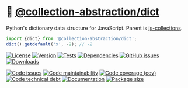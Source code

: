 :book: [@collection-abstraction/dict](https://collection-abstraction.github.io/dict)
==

Python's dictionary data structure for JavaScript. Parent is
[js-collections](https://github.com/make-github-pseudonymous-again/js-collections).

```js
import {dict} from '@collection-abstraction/dict';
dict().getdefault('x', -2); // -2
```

[![License](https://img.shields.io/github/license/collection-abstraction/dict.svg)](https://raw.githubusercontent.com/collection-abstraction/dict/main/LICENSE)
[![Version](https://img.shields.io/npm/v/@collection-abstraction/dict.svg)](https://www.npmjs.org/package/@collection-abstraction/dict)
[![Tests](https://img.shields.io/github/actions/workflow/status/collection-abstraction/dict/ci.yml?branch=main&event=push&label=tests)](https://github.com/collection-abstraction/dict/actions/workflows/ci.yml?query=branch:main)
[![Dependencies](https://img.shields.io/librariesio/github/collection-abstraction/dict.svg)](https://github.com/collection-abstraction/dict/network/dependencies)
[![GitHub issues](https://img.shields.io/github/issues/collection-abstraction/dict.svg)](https://github.com/collection-abstraction/dict/issues)
[![Downloads](https://img.shields.io/npm/dm/@collection-abstraction/dict.svg)](https://www.npmjs.org/package/@collection-abstraction/dict)

[![Code issues](https://img.shields.io/codeclimate/issues/collection-abstraction/dict.svg)](https://codeclimate.com/github/collection-abstraction/dict/issues)
[![Code maintainability](https://img.shields.io/codeclimate/maintainability/collection-abstraction/dict.svg)](https://codeclimate.com/github/collection-abstraction/dict/trends/churn)
[![Code coverage (cov)](https://img.shields.io/codecov/c/gh/collection-abstraction/dict/main.svg)](https://codecov.io/gh/collection-abstraction/dict)
[![Code technical debt](https://img.shields.io/codeclimate/tech-debt/collection-abstraction/dict.svg)](https://codeclimate.com/github/collection-abstraction/dict/trends/technical_debt)
[![Documentation](https://collection-abstraction.github.io/dict/badge.svg)](https://collection-abstraction.github.io/dict/source.html)
[![Package size](https://img.shields.io/bundlephobia/minzip/@collection-abstraction/dict)](https://bundlephobia.com/result?p=@collection-abstraction/dict)
